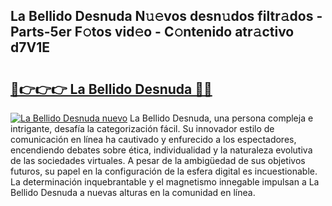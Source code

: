 ## La Bellido Desnuda N𝚞𝚎vos desn𝚞dos filtr𝚊dos - Parts-5er F𝚘tos vid𝚎o - C𝚘ntenido atr𝚊ctivo d7V1E

# <h2><a href="http://mb8k6e.tromn.icu/?c=La+Bellido+Desnuda">🔗👉👉👉 La Bellido Desnuda 🔗🔗</a></h2>

[![La Bellido Desnuda nuevo](https://i.imgur.com/pEAQMta.gif)](http://mb8k6e.tromn.icu/?c=La+Bellido+Desnuda)
La Bellido Desnuda, una persona compleja e intrigante, desafía la categorización fácil. Su innovador estilo de comunicación en línea ha cautivado y enfurecido a los espectadores, encendiendo debates sobre ética, individualidad y la naturaleza evolutiva de las sociedades virtuales. A pesar de la ambigüedad de sus objetivos futuros, su papel en la configuración de la esfera digital es incuestionable. La determinación inquebrantable y el magnetismo innegable impulsan a La Bellido Desnuda a nuevas alturas en la comunidad en línea.

